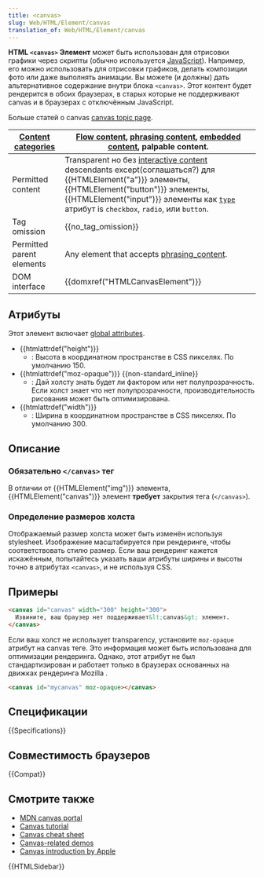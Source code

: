 ```yaml
---
title: <canvas>
slug: Web/HTML/Element/canvas
translation_of: Web/HTML/Element/canvas
---
```


**HTML `<canvas>` Элемент** может быть использован для отрисовки графики через скрипты (обычно используется [JavaScript](/ru/docs/Web/JavaScript)). Например, его можно использовать для отрисовки графиков, делать композиции фото или даже выполнять анимации. Вы можете (и должны) дать альтернативное содержание внутри блока `<canvas>`. Этот контент будет рендерится в обоих браузерах, в старых которые не поддерживают canvas и в браузерах с отключённым JavaScript.

Больше статей о canvas [canvas topic page](/ru/docs/Web/API/Canvas_API).

| [Content categories](/ru/docs/HTML/Content_categories) | [Flow content](/ru/docs/HTML/Content_categories#Flow_content), [phrasing content](/ru/docs/HTML/Content_categories#Phrasing_content), [embedded content](/ru/docs/HTML/Content_categories#Embedded_content), palpable content.                                                                                                            |
| ------------------------------------------------------ | ----------------------------------------------------------------------------------------------------------------------------------------------------------------------------------------------------------------------------------------------------------------------------------------------------------------------------------------- |
| Permitted content                                      | Transparent но без [interactive content](/ru/docs/HTML/Content_categories#Interactive_content) descendants except(соглашаться?) для {{HTMLElement("a")}} элементы, {{HTMLElement("button")}} элементы, {{HTMLElement("input")}} элементы как [`type`](/ru/docs/Web/HTML/Element/input#type) атрибут is `checkbox`, `radio`, или `button`. |
| Tag omission                                           | {{no_tag_omission}}                                                                                                                                                                                                                                                                                                                       |
| Permitted parent elements                              | Any element that accepts [phrasing_content](/ru/docs/HTML/Content_categories#Phrasing_content).                                                                                                                                                                                                                                           |
| DOM interface                                          | {{domxref("HTMLCanvasElement")}}                                                                                                                                                                                                                                                                                                          |

## Атрибуты

Этот элемент включает [global attributes](/ru/docs/HTML/Global_attributes).

- {{htmlattrdef("height")}}
  - : Высота в координатном пространстве в CSS пикселях. По умолчанию 150.
- {{htmlattrdef("moz-opaque")}} {{non-standard_inline}}
  - : Дай холсту знать будет ли фактором или нет полупрозрачность. Если холст знает что нет полупрозрачности, производительность рисования может быть оптимизирована.
- {{htmlattrdef("width")}}
  - : Ширина в координатном пространстве в CSS пикселях. По умолчанию 300.

## Описание

### Обязательно `</canvas>` тег

В отличии от {{HTMLElement("img")}} элемента, {{HTMLElement("canvas")}} элемент **требует** закрытия тега (`</canvas>`).

### Определение размеров холста

Отображаемый размер холста может быть изменён используя stylesheet. Изображение масштабируется при рендеринге, чтобы соответствовать стилю размер. Если ваш рендеринг кажется искажённым, попытайтесь указать ваши атрибуты ширины и высоты точно в атрибутах `<canvas>`, и не используя CSS.

## Примеры

```html
<canvas id="canvas" width="300" height="300">
  Извините, ваш браузер нет поддерживает&lt;canvas&gt; элемент.
</canvas>
```

Если ваш холст не использует transparency, установите `moz-opaque` атрибут на canvas теге. Это информация может быть использована для оптимизации рендеринга. Однако, этот атрибут не был стандартизирован и работает только в браузерах основанных на движках рендеринга Mozilla .

```html
<canvas id="mycanvas" moz-opaque></canvas>
```

## Спецификации

{{Specifications}}

## Совместимость браузеров

{{Compat}}

## Смотрите также

- [MDN canvas portal](/ru/docs/Web/API/Canvas_API)
- [Canvas tutorial](/ru/docs/Web/API/Canvas_API/Tutorial)
- [Canvas cheat sheet](https://simon.html5.org/dump/html5-canvas-cheat-sheet.html)
- [Canvas-related demos](/en-US/demos/tag/tech:canvas)
- [Canvas introduction by Apple](https://developer.apple.com/library/safari/documentation/AudioVideo/Conceptual/HTML-canvas-guide/Introduction/Introduction.html)

{{HTMLSidebar}}
